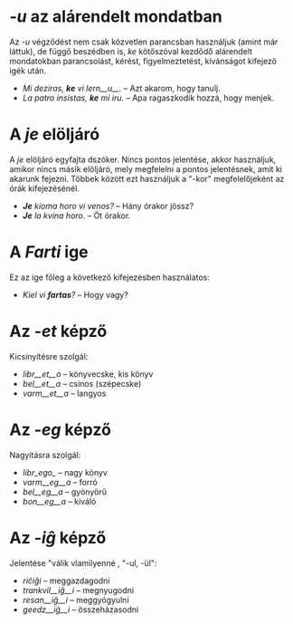 # *-u* az alárendelt mondatban

Az *-u* végződést nem csak közvetlen parancsban használjuk (amint már láttuk), de függő beszédben is, *ke* kötőszóval kezdődő alárendelt mondatokban parancsolást, kérést, figyelmeztetést, kívánságot kifejező igék után.

- *Mi deziras, __ke__ vi lern__u__.* – Azt akarom, hogy tanulj.
- *La patro insistas, __ke__ mi iru.* – Apa ragaszkodik hozzá, hogy menjek. 
 
# A *je* elöljáró

A *je* elöljáró egyfajta dszóker. Nincs pontos jelentése, akkor használjuk, amikor nincs másik elöljáró, mely megfelelni a pontos jelentésnek, amit ki akarunk fejezni. Többek között ezt használjuk a "-kor" megfelelőjeként az órák kifejezésénél.

- *__Je__ kioma horo vi venos?* – Hány órakor jössz?
- *__Je__ la kvina horo.* – Öt órakor.
 

# A *Farti* ige

Ez az ige főleg a következő kifejezésben használatos:

- *Kiel vi __fartas__?* – Hogy vagy?


# Az *-et* képző

Kicsinyítésre szolgál:

- *libr__et__o* – könyvecske, kis könyv
- *bel__et__a*  – csinos (szépecske)
- *varm__et__a* – langyos
 

# Az *-eg* képző

Nagyításra szolgál:

- *libr_ego_*    – nagy könyv
- *varm__eg__a*  – forró
- *bel__eg__a*   – gyönyörű
- *bon__eg__a*   – kiváló
 

# Az *-iĝ* képző

Jelentése "válik vlamilyenné , "-ul, -ül":

- *riĉiĝi*          – meggazdagodni
- *trankvil__iĝ__i* – megnyugodni
- *resan__iĝ__i*    – meggyógyulni
- *geedz__iĝ__i*    – összeházasodni
 


